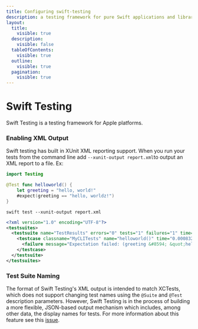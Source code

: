 ```yaml
---
title: Configuring swift-testing
description: a testing framework for pure Swift applications and libraries.
layout:
  title:
    visible: true
  description:
    visible: false
  tableOfContents:
    visible: true
  outline:
    visible: true
  pagination:
    visible: true
---
```


# Swift Testing

Swift Testing is a testing framework for Apple platforms.

### Enabling XML Output

Swift testing has built in XUnit XML reporting support. When you run your tests from the command line add `--xunit-output report.xml`to output an XML report to a file. Ex:

```swift
import Testing

@Test func helloworld() {
    let greeting = "hello, world!"
    #expect(greeting == "hello, worldz!")
}
```
```shell
swift test --xunit-output report.xml
```
```xml
<?xml version="1.0" encoding="UTF-8"?>
<testsuites>
  <testsuite name="TestResults" errors="0" tests="1" failures="1" time="0.001664833">
    <testcase classname="MyCLITests" name="helloworld()" time="0.000832083">
      <failure message="Expectation failed: (greeting &#8594; &quot;hello, world!&quot;) == &quot;hello, worldz!&quot;" />
    </testcase>
  </testsuite>
</testsuites>

```

### Test Suite Naming

The format of Swift Testing's  XML output is intended to match XCTests, which does not support changing test names using the `@Suite` and `@Test` description parameters. However, Swift Testing is in the process of building a more flexible, JSON-based output mechanism which includes, among other data, the display names for tests. For more information about this feature see this [issue](https://github.com/apple/swift-testing/pull/479).


